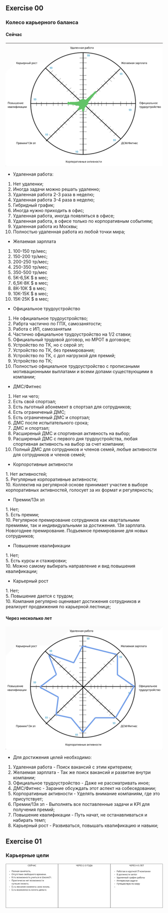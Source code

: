## Exercise 00
### Колесо карьерного баланса

#### Сейчас 

  ![NOW](img/NOW.png)

  - Удаленная работа:

  1. Нет удаленки;
  2. Иногда задачи можно решать удаленно;
  3. Удаленная работа 2-3 раза в неделю;
  4. Удаленная работа 3-4 раза в неделю;
  5. Гибридный график;
  6. Иногда нужно приходить в офис;
  7. Удаленная работа, иногда появляться в офисе;
  8. Удаленная работа, в офисе только по корпоративным событиям;
  9. Удаленная работа из Москвы;
  10. Полностью удаленная работа из любой точки мира;

  - Желаемая зарплата

  1. 100-150 тр/мес;
  2. 150-200 тр/мес;
  3. 200-250 тр/мес;
  4. 250-350 тр/мес;
  5. 350-500 тр/мес
  6. 5K-6,5K $ в мес;
  7. 6,5К-8К $ в мес;
  8. 8К-10К $ в мес;
  9. 10К-15К $ в мес;
  10. 15К-25К $ в мес;

  - Официальное трудоустройство

  1. Не официальное трудоустройство;
  2. Рабрта частично по ГПХ, самозанятости;
  3. Работа с ИП, самозанятым
  4. Частично официальное трудоустройство на 1/2 ставки;
  5. Официальный трудовой договор, но МРОТ в договоре;
  6. Устройство по ТК, но с серой зп;
  7. Устройство по ТК, без премирования;
  8. Устройство по ТК, с доп нагрузкой для премий;
  9. Устройство по ТК;
  10. Полностью официальное трудоустройство с прописаными мотивационными выплатами и всеми допами существующими в компании;

  - ДМС/Фитнес

  1. Нет ни чего;
  2. Есть свой спортзал;
  3. Есть льготный абонемент в спортзал для сотрудников;
  4. Есть ограниченый ДМC;
  5. Есть ограниченый ДМС и спортзал;
  6. ДМС после испытательного срока;
  7. ДМС и спортзал;
  8. Расширеный ДМС и спортивная активность на выбор;
  9. Расширеный ДМС с первого дня трудоустройства, любая спортивная активность на выбор за счет компании;
  10. Полный ДМС для сотрудников и членов семей, любые активности для сотрудников и членов семей;

  - Корпоротивные активности

  1\. Нет активностей; \
  5. Регулярные корпоративные активности; \
  10. Коллектив на регулярной основе принимает участие в выборе корпоративных активностей, голосует за их формат и регулярность;

  -  Премии/13я зп

  1\. Нет;\
  5. Есть премии;\
  10. Регулярное премирование сотрудников как квартальными премиями, так и индивидуальными за достижения. 13я зарплата. Новогоднее премирование. Подъемное премирование для новых сотрудников;

  - Повышение квалификации

  1\. Нет;\
  5. Есть курсы и стажировки;\
  10. Можно самому выбирать направление и вид повышения квалификации;

  - Карьерный рост

  1\. Нет;\
  5. Повышение дается с трудом;\
  10. Компания регулярно оценивает достижения сотрудников и реализует продвижения по карьерной лестнице;

#### Через несколько лет

  ![FUTURE](img/FUTURE.png)

  - Для достижения целей необходимо:

  1. Удаленная работа - Поиск вакансий с этим критерием;
  2. Желаемая зарплата - Так же поиск вакансий и развитие внутри компании;
  3. Официальное трудоустройство - Даже не рассматривать иное;
  4. ДМС/Фитнес - Зарание обсуждать этот аспект на собеседовании;
  5. Корпоративные активности - Уделять внимание компаниям, где это присутствует;
  6. Премии/13я зп - Выполнять все поставленные задачи и KPI для получения премий;
  7. Повышение квалификации - Путь начат, не останавливаться и набирать темп;
  8. Карьерный рост - Развиваться, повышать квалификацию и навыки;

## Exercise 01
### Карьерные цели

  ![GOALS](img/GOALS.png)

